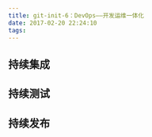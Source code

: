 ```yaml
---
title: git-init-6：DevOps——开发运维一体化
date: 2017-02-20 22:24:10
tags:
---
```


## 持续集成

## 持续测试

## 持续发布
